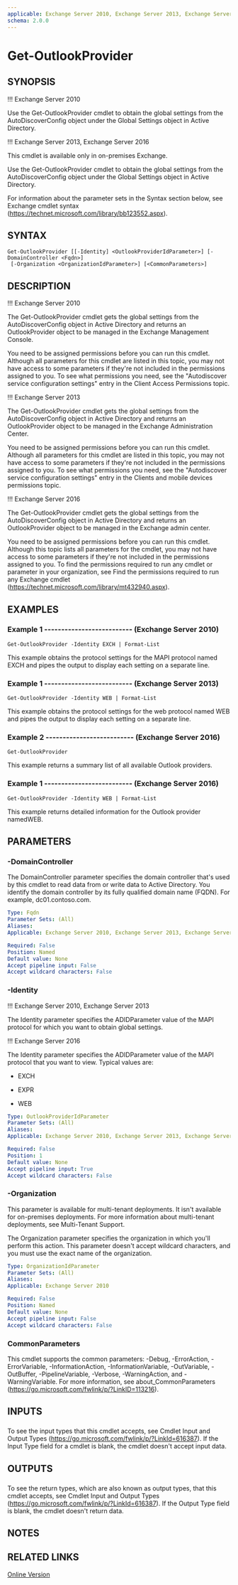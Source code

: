 ```yaml
---
applicable: Exchange Server 2010, Exchange Server 2013, Exchange Server 2016
schema: 2.0.0
---
```


# Get-OutlookProvider

## SYNOPSIS
!!! Exchange Server 2010

Use the Get-OutlookProvider cmdlet to obtain the global settings from the AutoDiscoverConfig object under the Global Settings object in Active Directory.

!!! Exchange Server 2013, Exchange Server 2016

This cmdlet is available only in on-premises Exchange.

Use the Get-OutlookProvider cmdlet to obtain the global settings from the AutoDiscoverConfig object under the Global Settings object in Active Directory.

For information about the parameter sets in the Syntax section below, see Exchange cmdlet syntax (https://technet.microsoft.com/library/bb123552.aspx).

## SYNTAX

```
Get-OutlookProvider [[-Identity] <OutlookProviderIdParameter>] [-DomainController <Fqdn>]
 [-Organization <OrganizationIdParameter>] [<CommonParameters>]
```

## DESCRIPTION
!!! Exchange Server 2010

The Get-OutlookProvider cmdlet gets the global settings from the AutoDiscoverConfig object in Active Directory and returns an OutlookProvider object to be managed in the Exchange Management Console.

You need to be assigned permissions before you can run this cmdlet. Although all parameters for this cmdlet are listed in this topic, you may not have access to some parameters if they're not included in the permissions assigned to you. To see what permissions you need, see the "Autodiscover service configuration settings" entry in the Client Access Permissions topic.

!!! Exchange Server 2013

The Get-OutlookProvider cmdlet gets the global settings from the AutoDiscoverConfig object in Active Directory and returns an OutlookProvider object to be managed in the Exchange Administration Center.

You need to be assigned permissions before you can run this cmdlet. Although all parameters for this cmdlet are listed in this topic, you may not have access to some parameters if they're not included in the permissions assigned to you. To see what permissions you need, see the "Autodiscover service configuration settings" entry in the Clients and mobile devices permissions topic.

!!! Exchange Server 2016

The Get-OutlookProvider cmdlet gets the global settings from the AutoDiscoverConfig object in Active Directory and returns an OutlookProvider object to be managed in the Exchange admin center.

You need to be assigned permissions before you can run this cmdlet. Although this topic lists all parameters for the cmdlet, you may not have access to some parameters if they're not included in the permissions assigned to you. To find the permissions required to run any cmdlet or parameter in your organization, see Find the permissions required to run any Exchange cmdlet (https://technet.microsoft.com/library/mt432940.aspx).

## EXAMPLES

### Example 1 -------------------------- (Exchange Server 2010)
```
Get-OutlookProvider -Identity EXCH | Format-List
```

This example obtains the protocol settings for the MAPI protocol named EXCH and pipes the output to display each setting on a separate line.

### Example 1 -------------------------- (Exchange Server 2013)
```
Get-OutlookProvider -Identity WEB | Format-List
```

This example obtains the protocol settings for the web protocol named WEB and pipes the output to display each setting on a separate line.

### Example 2 -------------------------- (Exchange Server 2016)
```
Get-OutlookProvider
```

This example returns a summary list of all available Outlook providers.

### Example 1 -------------------------- (Exchange Server 2016)
```
Get-OutlookProvider -Identity WEB | Format-List
```

This example returns detailed information for the Outlook provider namedWEB.

## PARAMETERS

### -DomainController
The DomainController parameter specifies the domain controller that's used by this cmdlet to read data from or write data to Active Directory. You identify the domain controller by its fully qualified domain name (FQDN). For example, dc01.contoso.com.

```yaml
Type: Fqdn
Parameter Sets: (All)
Aliases:
Applicable: Exchange Server 2010, Exchange Server 2013, Exchange Server 2016

Required: False
Position: Named
Default value: None
Accept pipeline input: False
Accept wildcard characters: False
```

### -Identity
!!! Exchange Server 2010, Exchange Server 2013

The Identity parameter specifies the ADIDParameter value of the MAPI protocol for which you want to obtain global settings.



!!! Exchange Server 2016

The Identity parameter specifies the ADIDParameter value of the MAPI protocol that you want to view. Typical values are:

- EXCH

- EXPR

- WEB



```yaml
Type: OutlookProviderIdParameter
Parameter Sets: (All)
Aliases:
Applicable: Exchange Server 2010, Exchange Server 2013, Exchange Server 2016

Required: False
Position: 1
Default value: None
Accept pipeline input: True
Accept wildcard characters: False
```

### -Organization
This parameter is available for multi-tenant deployments. It isn't available for on-premises deployments. For more information about multi-tenant deployments, see Multi-Tenant Support.

The Organization parameter specifies the organization in which you'll perform this action. This parameter doesn't accept wildcard characters, and you must use the exact name of the organization.

```yaml
Type: OrganizationIdParameter
Parameter Sets: (All)
Aliases:
Applicable: Exchange Server 2010

Required: False
Position: Named
Default value: None
Accept pipeline input: False
Accept wildcard characters: False
```

### CommonParameters
This cmdlet supports the common parameters: -Debug, -ErrorAction, -ErrorVariable, -InformationAction, -InformationVariable, -OutVariable, -OutBuffer, -PipelineVariable, -Verbose, -WarningAction, and -WarningVariable. For more information, see about_CommonParameters (https://go.microsoft.com/fwlink/p/?LinkID=113216).

## INPUTS

###  
To see the input types that this cmdlet accepts, see Cmdlet Input and Output Types (https://go.microsoft.com/fwlink/p/?LinkId=616387). If the Input Type field for a cmdlet is blank, the cmdlet doesn't accept input data.

## OUTPUTS

###  
To see the return types, which are also known as output types, that this cmdlet accepts, see Cmdlet Input and Output Types (https://go.microsoft.com/fwlink/p/?LinkId=616387). If the Output Type field is blank, the cmdlet doesn't return data.

## NOTES

## RELATED LINKS

[Online Version](https://technet.microsoft.com/library/cb46009b-ee6c-4c84-8534-4fb74c32d2eb.aspx)

